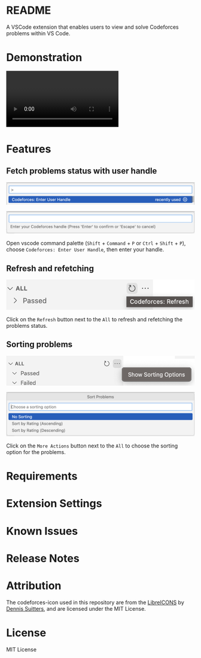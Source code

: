 # README

A VSCode extension that enables users to view and solve Codeforces problems within VS Code.

# Demonstration

![demonstration](https://user-images.githubusercontent.com/103571424/232390418-239ee6ba-2666-41c6-9163-f5f72566d863.mov)

# Features

## Fetch problems status with user handle

![Enter user handle](/resources/enter-user-handle-demo.png)

![Enter your codeforces handle](/resources/enter-your-codeforces-handle-demo.png)

Open vscode command palette (`Shift` + `Command` + `P` or `Ctrl` + `Shift` + `P`), choose `Codeforces: Enter User Handle`, then enter your handle.

## Refresh and refetching

![Refresh button](/resources/refresh-button-demo.png)

Click on the `Refresh` button next to the `All` to refresh and refetching the problems status.

## Sorting problems

![Sorting options button](/resources/sorting-options-button-demo.png)

![Sorting options button](/resources/choose-a-sorting-option-demo.png)

Click on the `More Actions` button next to the `All` to choose the sorting option for the problems.

# Requirements



# Extension Settings



# Known Issues



# Release Notes


# Attribution

The codeforces-icon used in this repository are from the [LibreICONS](https://github.com/DiemenDesign/LibreICONS) by [Dennis Suitters](https://github.com/DiemenDesign), and are licensed under the MIT License.

# License

MIT License

